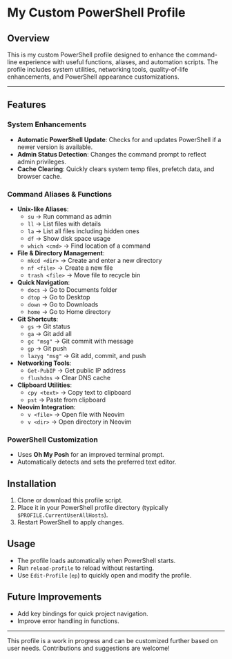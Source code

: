 # My Custom PowerShell Profile

## Overview

This is my custom PowerShell profile designed to enhance the command-line experience with useful functions, aliases, and automation scripts. The profile includes system utilities, networking tools, quality-of-life enhancements, and PowerShell appearance customizations.

---

## Features

### System Enhancements

- **Automatic PowerShell Update**: Checks for and updates PowerShell if a newer version is available.
- **Admin Status Detection**: Changes the command prompt to reflect admin privileges.
- **Cache Clearing**: Quickly clears system temp files, prefetch data, and browser cache.

### Command Aliases & Functions

- **Unix-like Aliases**:
  - `su` → Run command as admin
  - `ll` → List files with details
  - `la` → List all files including hidden ones
  - `df` → Show disk space usage
  - `which <cmd>` → Find location of a command
- **File & Directory Management**:
  - `mkcd <dir>` → Create and enter a new directory
  - `nf <file>` → Create a new file
  - `trash <file>` → Move file to recycle bin
- **Quick Navigation**:
  - `docs` → Go to Documents folder
  - `dtop` → Go to Desktop
  - `down` → Go to Downloads
  - `home` → Go to Home directory
- **Git Shortcuts**:
  - `gs` → Git status
  - `ga` → Git add all
  - `gc "msg"` → Git commit with message
  - `gp` → Git push
  - `lazyg "msg"` → Git add, commit, and push
- **Networking Tools**:
  - `Get-PubIP` → Get public IP address
  - `flushdns` → Clear DNS cache
- **Clipboard Utilities**:
  - `cpy <text>` → Copy text to clipboard
  - `pst` → Paste from clipboard
- **Neovim Integration**:
  - `v <file>` → Open file with Neovim
  - `v <dir>` → Open directory in Neovim

### PowerShell Customization

- Uses **Oh My Posh** for an improved terminal prompt.
- Automatically detects and sets the preferred text editor.

## Installation

1. Clone or download this profile script.
2. Place it in your PowerShell profile directory (typically `$PROFILE.CurrentUserAllHosts`).
3. Restart PowerShell to apply changes.

## Usage

- The profile loads automatically when PowerShell starts.
- Run `reload-profile` to reload without restarting.
- Use `Edit-Profile` (`ep`) to quickly open and modify the profile.

## Future Improvements

- Add key bindings for quick project navigation.
- Improve error handling in functions.

---

This profile is a work in progress and can be customized further based on user needs. Contributions and suggestions are welcome!
